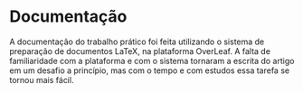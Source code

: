 # Documentação

A documentação do trabalho prático foi feita utilizando o sistema de preparação de documentos LaTeX, na plataforma OverLeaf.
A falta de familiaridade com a plataforma e com o sistema tornaram a escrita do artigo em um desafio a princípio, mas com o tempo e com estudos essa tarefa se tornou mais fácil.